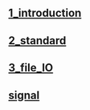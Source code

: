 ## [1_introduction](./1_unix_introduction)

## [2_standard](./2_unix_standard)

## [3_file_IO](./3_file_IO)

## [signal](./signal)
